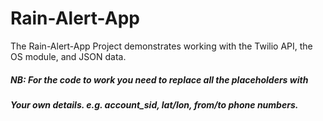 # Rain-Alert-App
The Rain-Alert-App Project demonstrates working with the Twilio API,  the OS module, and JSON data. 
##### NB: For the code to work you need to replace all the placeholders with
##### Your own details. e.g. account_sid, lat/lon, from/to phone numbers.
